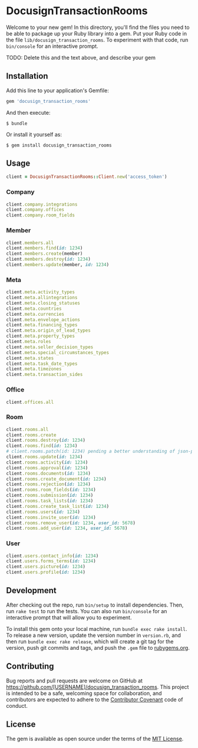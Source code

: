 # DocusignTransactionRooms

Welcome to your new gem! In this directory, you'll find the files you need to be able to package up your Ruby library into a gem. Put your Ruby code in the file `lib/docusign_transaction_rooms`. To experiment with that code, run `bin/console` for an interactive prompt.

TODO: Delete this and the text above, and describe your gem

## Installation

Add this line to your application's Gemfile:

```ruby
gem 'docusign_transaction_rooms'
```

And then execute:

    $ bundle

Or install it yourself as:

    $ gem install docusign_transaction_rooms

## Usage

```ruby
client = DocusignTransactionRooms::Client.new('access_token')
```
### Company
```ruby
client.company.integrations
client.company.offices
client.company.room_fields
```

### Member
```ruby
client.members.all
client.members.find(id: 1234)
client.members.create(member)
client.members.destroy(id: 1234)
client.members.update(member, id: 1234)
```

### Meta
```ruby
client.meta.activity_types
client.meta.allintegrations
client.meta.closing_statuses
client.meta.countries
client.meta.currencies
client.meta.envelope_actions
client.meta.financing_types
client.meta.origin_of_lead_types
client.meta.property_types
client.meta.roles
client.meta.seller_decision_types
client.meta.special_circumstances_types
client.meta.states
client.meta.task_date_types
client.meta.timezones
client.meta.transaction_sides
```

### Office
```ruby
client.offices.all
```

### Room
```ruby
client.rooms.all
client.rooms.create
client.rooms.destroy(id: 1234)
client.rooms.find(id: 1234)
# client.rooms.patch(id: 1234) pending a better understanding of json-patch
client.rooms.update(id: 1234)
client.rooms.activity(id: 1234)
client.rooms.approval(id: 1234)
client.rooms.documents(id: 1234)
client.rooms.create_document(id: 1234)
client.rooms.rejection(id: 1234)
client.rooms.room_fields(id: 1234)
client.rooms.submission(id: 1234)
client.rooms.task_lists(id: 1234)
client.rooms.create_task_list(id: 1234)
client.rooms.users(id: 1234)
client.rooms.invite_user(id: 1234)
client.rooms.remove_user(id: 1234, user_id: 5678)
client.rooms.add_user(id: 1234, user_id: 5678)
```

### User
```ruby
client.users.contact_info(id: 1234)
client.users.forms_terms(id: 1234)
client.users.picture(id: 1234)
client.users.profile(id: 1234)
```

## Development

After checking out the repo, run `bin/setup` to install dependencies. Then, run `rake test` to run the tests. You can also run `bin/console` for an interactive prompt that will allow you to experiment.

To install this gem onto your local machine, run `bundle exec rake install`. To release a new version, update the version number in `version.rb`, and then run `bundle exec rake release`, which will create a git tag for the version, push git commits and tags, and push the `.gem` file to [rubygems.org](https://rubygems.org).

## Contributing

Bug reports and pull requests are welcome on GitHub at https://github.com/[USERNAME]/docusign_transaction_rooms. This project is intended to be a safe, welcoming space for collaboration, and contributors are expected to adhere to the [Contributor Covenant](http://contributor-covenant.org) code of conduct.


## License

The gem is available as open source under the terms of the [MIT License](http://opensource.org/licenses/MIT).

